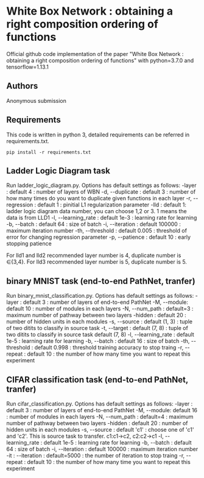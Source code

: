# White Box Network : obtaining a right composition ordering of functions
Official github code implementation of the paper "White Box Network : obtaining a right composition ordering of functions" with python=3.7.0 and tensorflow=1.13.1

## Authors
Anonymous submission

## Requirements
This code is written in python 3, detailed requirements can be referred in requirements.txt. 
```
pip install -r requirements.txt
```

## Ladder Logic Diagram task
Run ladder_logic_diagram.py. Options has default settings as follows:
-layer : default 4 : number of layers of WBN
-d, --duplicate : default 3 : number of how many times do you want to duplicate given functions in each layer
-r, --regression : default 1 : pinitial L1 regularization parameter
-lld : default 1: ladder logic diagram data number, you can choose 1,2 or 3. 1 means the data is from LLD1
-l, --learning_rate : default 1e-3 : learning rate for learning
-b, --batch : default 64 : size of batch
-i, --iteration : default 100000 : maximum iteration number
-th, --threshold : default 0.005 : threshold of error for changing regression parameter
-p, --patience : default 10 : early stopping patience

For lld1 and lld2 recommended layer number is 4, duplicate number is $\in${3,4}. For lld3 recommended layer number is 5, duplicate number is 5.

                        
## binary MNIST task (end-to-end PathNet, tranfer)
Run binary_mnist_classification.py. Options has default settings as follows:
-layer : default 3 : number of layers of end-to-end PathNet
-M, --module: default 10 : number of modules in each layers
-N, --num_path : default=3 : maximum number of pathway between two layers
-hidden : default 20 : number of hidden units in each modules
-s, --source : default (1, 3) : tuple of two ditits to classify in source task
-t, --target : default (7, 8) : tuple of two ditits to classify in source task default (7, 8)
-l, --learning_rate : default 1e-5 : learning rate for learning
-b, --batch : default 16 : size of batch
-th, --threshold : default 0.998 : threshold training accuracy to stop traing
-r, --repeat : default 10 : the number of how many time you want to repeat this experiment

    
## CIFAR classification task (end-to-end PathNet, tranfer)
Run cifar_classification.py. Options has default settings as follows:
-layer : default 3 : number of layers of end-to-end PathNet
-M, --module: default 16 : number of modules in each layers
-N, --num_path : default=4 : maximum number of pathway between two layers
-hidden : default 20 : number of hidden units in each modules
-s, --source : default 'c1' : choose one of 'c1' and 'c2'. This is source task to transfer. c1:c1->c2, c2:c2->c1
-l, --learning_rate : default 1e-5 : learning rate for learning
-b, --batch : default 64 : size of batch
-i, --iteration : default 100000 : maximum iteration number
-it : --iteration : default=5000 : the number of iteration to stop traing
-r, --repeat : default 10 : the number of how many time you want to repeat this experiment
